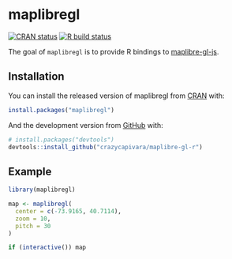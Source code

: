 
<!-- README.md is generated from README.Rmd. Please edit that file -->

# maplibregl

<!-- badges: start -->

[![CRAN
status](https://www.r-pkg.org/badges/version/maplibregl)](https://CRAN.R-project.org/package=maplibregl)
[![R build
status](https://github.com/crazycapivara/maplibre-gl-r/workflows/R-CMD-check/badge.svg)](https://github.com/crazycapivara/maplibre-gl-r/actions)
<!-- badges: end -->

The goal of `maplibregl` is to provide R bindings to
[maplibre-gl-js](https://github.com/maplibre/maplibre-gl-js).

## Installation

You can install the released version of maplibregl from
[CRAN](https://CRAN.R-project.org) with:

``` r
install.packages("maplibregl")
```

And the development version from [GitHub](https://github.com/) with:

``` r
# install.packages("devtools")
devtools::install_github("crazycapivara/maplibre-gl-r")
```

## Example

``` r
library(maplibregl)

map <- maplibregl(
  center = c(-73.9165, 40.7114),
  zoom = 10,
  pitch = 30
)

if (interactive()) map
```
